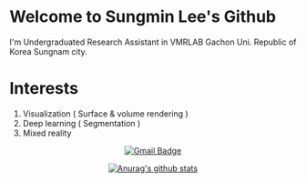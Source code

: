 # Welcome to Sungmin Lee's Github   
I'm Undergraduated Research Assistant in VMRLAB Gachon Uni. Republic of Korea Sungnam city.
# Interests
1. Visualization ( Surface & volume rendering )
2. Deep learning ( Segmentation )
3. Mixed reality 

<div align=center>

  [![Gmail Badge](https://img.shields.io/badge/Gmail-d14836?style=flat-square&logo=Gmail&logoColor=white&link=mailto:snugyun01@gmail.com)](mailto:yugioh0326@gmail.com)


  [![Anurag's github stats](https://github-readme-stats.vercel.app/api?username=CocoSungMin)](https://github.com/anuraghazra/github-readme-stats)
</div>
